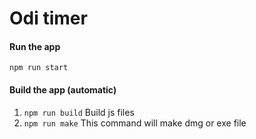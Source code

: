 # Odi timer

#### Run the app
```
npm run start
```
#### Build the app (automatic)
1. ```npm run build``` Build js files
2. ```npm run make``` This command will make dmg or exe file
